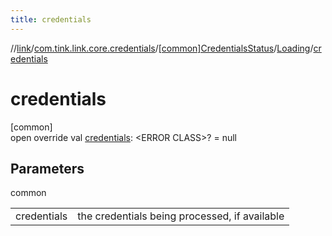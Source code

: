 ```yaml
---
title: credentials
---
```

//[link](../../../../index.html)/[com.tink.link.core.credentials](../../index.html)/[[common]CredentialsStatus](../index.html)/[Loading](index.html)/[credentials](credentials.html)



# credentials



[common]\
open override val [credentials](credentials.html): &lt;ERROR CLASS&gt;? = null



## Parameters


common

| | |
|---|---|
| credentials | the credentials being processed, if available |





